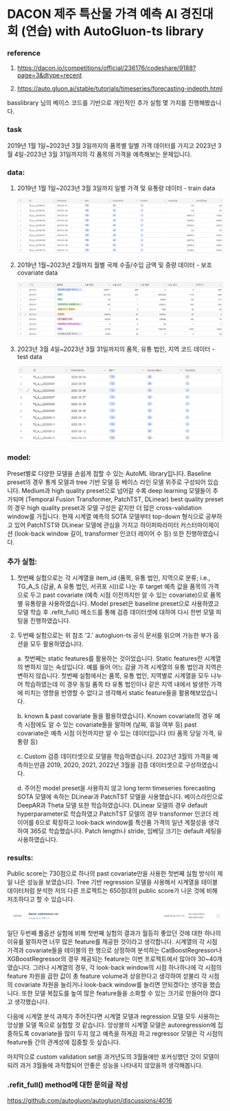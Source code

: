 # DACON 제주 특산물  가격 예측 AI 경진대회 (연습) with AutoGluon-ts library

### reference

1. https://dacon.io/competitions/official/236176/codeshare/9188?page=3&dtype=recent

2. https://auto.gluon.ai/stable/tutorials/timeseries/forecasting-indepth.html

basslibrary 님의 베이스 코드를 기반으로 개인적인 추가 실험 몇 가지를 진행해봤습니다.

### task

2019년 1월 1일~2023년 3월 3일까지의 품목별 일별 가격 데이터를 가지고 2023년 3월 4일-2023년 3월 31일까지의 각 품목의 가격을 예측해보는 문제입니다.

### data:

1. 2019년 1월 1일~2023년 3월 3일까지 일별 가격 및 유통량 데이터 - train data
   
   ![train_data.png](https://github.com/wschung1113/jeju_specialty/blob/main/images/train_data.png)

2. 2019년 1월~2023년 2월까지 월별 국제 수출/수입 금액 및 중량 데이터 - 보조 covariate data

   ![international_trade.png](https://github.com/wschung1113/jeju_specialty/blob/main/images/international_trade.png)

3. 2023년 3월 4일~2023년 3월 31일까지의 품목, 유통 법인, 지역 코드 데이터 - test data

   ![test_data.png](https://github.com/wschung1113/jeju_specialty/blob/main/images/test_data.png)


### model:

Preset별로 다양한 모델을 손쉽게 접할 수 있는 AutoML library입니다. Baseline preset의 경우 통계 모델과 tree 기반 모델 등 베이스 라인 모델 위주로 구성되어 있습니다. Medium과 high quality preset으로 넘어갈 수록 deep learning 모델들이 추가되며 (Temporal Fusion Transformer, PatchTST, DLinear) best quality preset의 경우 high quality preset과 모델 구성은 같지만 더 많은 cross-validation window를 가집니다. 현재 시계열 예측의 SOTA 모델부터 top-down 형식으로 공부하고 있어 PatchTST와 DLinear 모델에 관심을 가지고 하이퍼파라미터 커스터마이제이션 (look-back window 길이, transformer 인코더 레이어 수 등) 또한 진행하였습니다.

### 추가 실험:

1. 첫번째 실험으로는 각 시계열을 item_id (품목, 유통 법인, 지역으로 분류; i.e., TG_A_S (감귤, A 유통 법인, 서귀포 시))로 나눈 후 target 예측 값을 품목의 가격으로 두고 past covariate (예측 시점 이전까지만 알 수 있는 covariate)으로 품목별 유통량을 사용하였습니다. Model preset은 baseline preset으로 사용하였고 모델 학습 후 .refit_full() 메소드를 통해 검증 데이터셋에 대하여 다시 한번 모델 피팅을 진행하였습니다.

2. 두번째 실험으로는 위 참조 '2.' autogluon-ts 공식 문서를 읽으며 가능한 부가 옵션을 모두 활용하였습니다. 

   a. 첫번째는 static features를 활용하는 것이었습니다. Static features란 시계열의 변하지 않는 속성입니다. 예를 들어 어느 감귤 가격 시계열의 유통 법인과 지역은 변하지 않습니다. 첫번째 실험에서는 품목, 유통 법인, 지역별로 시계열을 모두 나누어 학습하였는데 이 경우 동일 품목 타 유통 법인이나 같은 지역 내에서 발생한 가격에 미치는 영향을 반영할 수 없다고 생각해서 static feature들을 활용해보았습니다.

   b. known & past covariate 들을 활용하였습니다. Known covariate의 경우 예측 시점에도 알 수 있는 covariate들을 말하며 (날짜, 휴일 여부 등) past covariate은 예측 시점 이전까지만 알 수 있는 데이터입니다 (타 품목 당일 가격, 유통량 등)

   c. Custom 검증 데이터셋으로 모델을 학습하였습니다. 2023년 3월의 가격을 예측하는만큼 2019, 2020, 2021, 2022년 3월을 검증 데이터셋으로 구성하였습니다.

   d. 주어진 model preset을 사용하지 않고 long term timeseries forecasting SOTA 모델에 속하는 DLinear과 PatchTST 모델을 사용했습니다. 베이스라인으로 DeepAR과 Theta 모델 또한 학습하였습니다. DLinear 모델의 경우 default hyperparameter로 학습하였고 PatchTST 모델의 경우 transformer 인코더 레이어를 6으로 확장하고 look-back window를 특산품 가격의 일년 계절성을 생각하여 365로 학습했습니다. Patch length나 stride, 임베딩 크기는 default 세팅을 사용하였습니다.

### results:

Public score는 730점으로 하나의 past covariate만을 사용한 첫번째 실험 방식이 제일 나은 성능을 보였습니다. Tree 기반 regression 모델을 사용해서 시계열을 테이블 데이터처럼 분석한 저의 다른 프로젝트는 650점대의 public score가 나온 것에 비해 저조하다고 할 수 있습니다.

![submission_autogluon_ts.png](https://github.com/wschung1113/jeju_specialty_autogluon_ts/blob/main/submission_autogluon_ts.png)

일단 두번째 풀옵션 실험에 비해 첫번째 실험의 결과가 월등히 좋았던 것에 대한 하나의 이유를 말하자면 너무 많은 feature를 제공한 것이라고 생각합니다. 시계열의 각 시점 가격과 covariate들을 테이블의 한 행으로 상정하여 분석하는 CatBoostRegressor나 XGBoostRegressor의 경우 제공되는 feature는 이번 프로젝트에서 많아야 30~40개였습니다. 그러나 시계열의 경우, 각 look-back window의 시점 하나하나에 각 시점의 feature 차원을 곱한 값이 총 feature volume과 상응한다고 생각하여 섣불리 각 시점의 covariate 차원을 늘리거나 look-back window를 늘리면 안되겠다는 생각을 했습니다. 또한 모델 복잡도를 높여 많은 feature들을 소화할 수 있는 크기로 만들어야 겠다고 생각했습니다.

다음에 시계열 분석 과제가 주어진다면 시계열 모델과 regression 모델 모두 사용하는 앙상블 모델 쪽으로 실험할 것 같습니다. 앙상블의 시계열 모델은 autoregression에 집중하도록 covariate을 많이 두지 않고 예측을 하게끔 하고 regressor 모델은 각 시점의 feature들 간의 관계성에 집중할 듯 싶습니다.

마지막으로 custom validation set을 과거년도의 3월들에만 포커싱했던 것이 모델이 되려 과거 3월들에 과적합되어 안좋은 성능을 나타내지 않았을까 생각해봅니다.

### .refit_full() method에 대한 문의글 작성

https://github.com/autogluon/autogluon/discussions/4016
